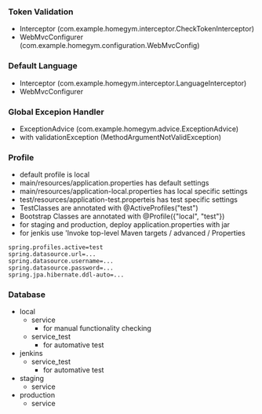 ### Token Validation
- Interceptor (com.example.homegym.interceptor.CheckTokenInterceptor)
- WebMvcConfigurer (com.example.homegym.configuration.WebMvcConfig)

### Default Language
- Interceptor (com.example.homegym.interceptor.LanguageInterceptor)
- WebMvcConfigurer

### Global Excepion Handler
- ExceptionAdvice (com.example.homegym.advice.ExceptionAdvice)
- with validationException (MethodArgumentNotValidException)

### Profile
- default profile is local
- main/resources/application.properties has default settings
- main/resources/application-local.properties has local specific settings
- test/resources/application-test.properteis has test specific settings
- TestClasses are annotated with @ActiveProfiles("test")
- Bootstrap Classes are annotated with @Profile({"local", "test"})
- for staging and production, deploy application.properties with jar
- for jenkis use 'Invoke top-level Maven targets / advanced / Properties
```
spring.profiles.active=test
spring.datasource.url=...
spring.datasource.username=...
spring.datasource.password=...
spring.jpa.hibernate.ddl-auto=...
```

### Database
- local
  - service
    - for manual functionality checking
  - service_test
    - for automative test
- jenkins
  - service_test
    - for automative test
- staging
  - service
- production
  - service


